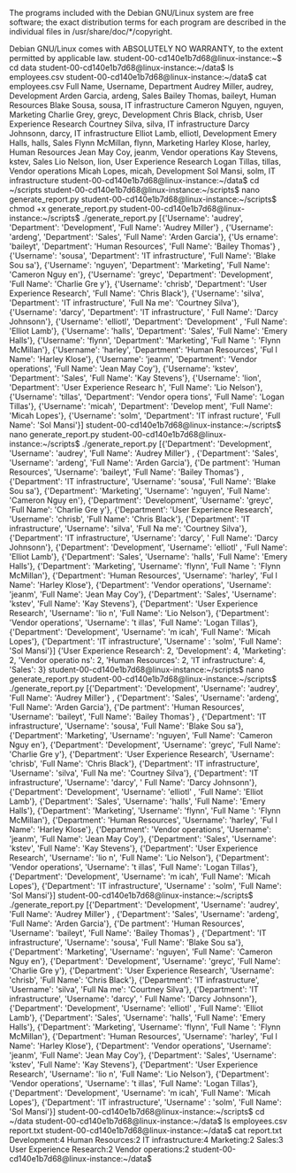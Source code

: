 The programs included with the Debian GNU/Linux system are free software;
the exact distribution terms for each program are described in the
individual files in /usr/share/doc/\*/copyright.

Debian GNU/Linux comes with ABSOLUTELY NO WARRANTY, to the extent
permitted by applicable law.
student-00-cd140e1b7d68@linux-instance:~$ cd data
student-00-cd140e1b7d68@linux-instance:~/data$ ls
employees.csv
student-00-cd140e1b7d68@linux-instance:~/data$ cat employees.csv
Full Name, Username, Department
Audrey Miller, audrey, Development
Arden Garcia, ardeng, Sales
Bailey Thomas, baileyt, Human Resources
Blake Sousa, sousa, IT infrastructure
Cameron Nguyen, nguyen, Marketing
Charlie Grey, greyc, Development
Chris Black, chrisb, User Experience Research
Courtney Silva, silva, IT infrastructure
Darcy Johnsonn, darcy, IT infrastructure
Elliot Lamb, elliotl, Development
Emery Halls, halls, Sales
Flynn McMillan, flynn, Marketing
Harley Klose, harley, Human Resources
Jean May Coy, jeanm, Vendor operations
Kay Stevens, kstev, Sales
Lio Nelson, lion, User Experience Research
Logan Tillas, tillas, Vendor operations
Micah Lopes, micah, Development
Sol Mansi, solm, IT infrastructure
student-00-cd140e1b7d68@linux-instance:~/data$ cd ~/scripts
student-00-cd140e1b7d68@linux-instance:~/scripts$ nano generate_report.py
student-00-cd140e1b7d68@linux-instance:~/scripts$ chmod +x generate_report.py
student-00-cd140e1b7d68@linux-instance:~/scripts$ ./generate_report.py
[{'Username': 'audrey', 'Department': 'Development', 'Full Name': 'Audrey Miller'} , {'Username': 'ardeng', 'Department': 'Sales', 'Full Name': 'Arden Garcia'}, {'Us ername': 'baileyt', 'Department': 'Human Resources', 'Full Name': 'Bailey Thomas'} , {'Username': 'sousa', 'Department': 'IT infrastructure', 'Full Name': 'Blake Sou sa'}, {'Username': 'nguyen', 'Department': 'Marketing', 'Full Name': 'Cameron Nguy en'}, {'Username': 'greyc', 'Department': 'Development', 'Full Name': 'Charlie Gre y'}, {'Username': 'chrisb', 'Department': 'User Experience Research', 'Full Name': 'Chris Black'}, {'Username': 'silva', 'Department': 'IT infrastructure', 'Full Na me': 'Courtney Silva'}, {'Username': 'darcy', 'Department': 'IT infrastructure', ' Full Name': 'Darcy Johnsonn'}, {'Username': 'elliotl', 'Department': 'Development' , 'Full Name': 'Elliot Lamb'}, {'Username': 'halls', 'Department': 'Sales', 'Full Name': 'Emery Halls'}, {'Username': 'flynn', 'Department': 'Marketing', 'Full Name ': 'Flynn McMillan'}, {'Username': 'harley', 'Department': 'Human Resources', 'Ful l Name': 'Harley Klose'}, {'Username': 'jeanm', 'Department': 'Vendor operations', 'Full Name': 'Jean May Coy'}, {'Username': 'kstev', 'Department': 'Sales', 'Full Name': 'Kay Stevens'}, {'Username': 'lion', 'Department': 'User Experience Researc h', 'Full Name': 'Lio Nelson'}, {'Username': 'tillas', 'Department': 'Vendor opera tions', 'Full Name': 'Logan Tillas'}, {'Username': 'micah', 'Department': 'Develop ment', 'Full Name': 'Micah Lopes'}, {'Username': 'solm', 'Department': 'IT infrast ructure', 'Full Name': 'Sol Mansi'}]
student-00-cd140e1b7d68@linux-instance:~/scripts$ nano generate_report.py
student-00-cd140e1b7d68@linux-instance:~/scripts$ ./generate_report.py
[{'Department': 'Development', 'Username': 'audrey', 'Full Name': 'Audrey Miller'} , {'Department': 'Sales', 'Username': 'ardeng', 'Full Name': 'Arden Garcia'}, {'De partment': 'Human Resources', 'Username': 'baileyt', 'Full Name': 'Bailey Thomas'} , {'Department': 'IT infrastructure', 'Username': 'sousa', 'Full Name': 'Blake Sou sa'}, {'Department': 'Marketing', 'Username': 'nguyen', 'Full Name': 'Cameron Nguy en'}, {'Department': 'Development', 'Username': 'greyc', 'Full Name': 'Charlie Gre y'}, {'Department': 'User Experience Research', 'Username': 'chrisb', 'Full Name': 'Chris Black'}, {'Department': 'IT infrastructure', 'Username': 'silva', 'Full Na me': 'Courtney Silva'}, {'Department': 'IT infrastructure', 'Username': 'darcy', ' Full Name': 'Darcy Johnsonn'}, {'Department': 'Development', 'Username': 'elliotl' , 'Full Name': 'Elliot Lamb'}, {'Department': 'Sales', 'Username': 'halls', 'Full Name': 'Emery Halls'}, {'Department': 'Marketing', 'Username': 'flynn', 'Full Name ': 'Flynn McMillan'}, {'Department': 'Human Resources', 'Username': 'harley', 'Ful l Name': 'Harley Klose'}, {'Department': 'Vendor operations', 'Username': 'jeanm', 'Full Name': 'Jean May Coy'}, {'Department': 'Sales', 'Username': 'kstev', 'Full Name': 'Kay Stevens'}, {'Department': 'User Experience Research', 'Username': 'lio n', 'Full Name': 'Lio Nelson'}, {'Department': 'Vendor operations', 'Username': 't illas', 'Full Name': 'Logan Tillas'}, {'Department': 'Development', 'Username': 'm icah', 'Full Name': 'Micah Lopes'}, {'Department': 'IT infrastructure', 'Username' : 'solm', 'Full Name': 'Sol Mansi'}]
{'User Experience Research': 2, 'Development': 4, 'Marketing': 2, 'Vendor operatio ns': 2, 'Human Resources': 2, 'IT infrastructure': 4, 'Sales': 3}
student-00-cd140e1b7d68@linux-instance:~/scripts$ nano generate_report.py
student-00-cd140e1b7d68@linux-instance:~/scripts$ ./generate_report.py
[{'Department': 'Development', 'Username': 'audrey', 'Full Name': 'Audrey Miller'} , {'Department': 'Sales', 'Username': 'ardeng', 'Full Name': 'Arden Garcia'}, {'De partment': 'Human Resources', 'Username': 'baileyt', 'Full Name': 'Bailey Thomas'} , {'Department': 'IT infrastructure', 'Username': 'sousa', 'Full Name': 'Blake Sou sa'}, {'Department': 'Marketing', 'Username': 'nguyen', 'Full Name': 'Cameron Nguy en'}, {'Department': 'Development', 'Username': 'greyc', 'Full Name': 'Charlie Gre y'}, {'Department': 'User Experience Research', 'Username': 'chrisb', 'Full Name': 'Chris Black'}, {'Department': 'IT infrastructure', 'Username': 'silva', 'Full Na me': 'Courtney Silva'}, {'Department': 'IT infrastructure', 'Username': 'darcy', ' Full Name': 'Darcy Johnsonn'}, {'Department': 'Development', 'Username': 'elliotl' , 'Full Name': 'Elliot Lamb'}, {'Department': 'Sales', 'Username': 'halls', 'Full Name': 'Emery Halls'}, {'Department': 'Marketing', 'Username': 'flynn', 'Full Name ': 'Flynn McMillan'}, {'Department': 'Human Resources', 'Username': 'harley', 'Ful l Name': 'Harley Klose'}, {'Department': 'Vendor operations', 'Username': 'jeanm', 'Full Name': 'Jean May Coy'}, {'Department': 'Sales', 'Username': 'kstev', 'Full Name': 'Kay Stevens'}, {'Department': 'User Experience Research', 'Username': 'lio n', 'Full Name': 'Lio Nelson'}, {'Department': 'Vendor operations', 'Username': 't illas', 'Full Name': 'Logan Tillas'}, {'Department': 'Development', 'Username': 'm icah', 'Full Name': 'Micah Lopes'}, {'Department': 'IT infrastructure', 'Username' : 'solm', 'Full Name': 'Sol Mansi'}]
student-00-cd140e1b7d68@linux-instance:~/scripts$ ./generate_report.py
[{'Department': 'Development', 'Username': 'audrey', 'Full Name': 'Audrey Miller'} , {'Department': 'Sales', 'Username': 'ardeng', 'Full Name': 'Arden Garcia'}, {'De partment': 'Human Resources', 'Username': 'baileyt', 'Full Name': 'Bailey Thomas'} , {'Department': 'IT infrastructure', 'Username': 'sousa', 'Full Name': 'Blake Sou sa'}, {'Department': 'Marketing', 'Username': 'nguyen', 'Full Name': 'Cameron Nguy en'}, {'Department': 'Development', 'Username': 'greyc', 'Full Name': 'Charlie Gre y'}, {'Department': 'User Experience Research', 'Username': 'chrisb', 'Full Name': 'Chris Black'}, {'Department': 'IT infrastructure', 'Username': 'silva', 'Full Na me': 'Courtney Silva'}, {'Department': 'IT infrastructure', 'Username': 'darcy', ' Full Name': 'Darcy Johnsonn'}, {'Department': 'Development', 'Username': 'elliotl' , 'Full Name': 'Elliot Lamb'}, {'Department': 'Sales', 'Username': 'halls', 'Full Name': 'Emery Halls'}, {'Department': 'Marketing', 'Username': 'flynn', 'Full Name ': 'Flynn McMillan'}, {'Department': 'Human Resources', 'Username': 'harley', 'Ful l Name': 'Harley Klose'}, {'Department': 'Vendor operations', 'Username': 'jeanm', 'Full Name': 'Jean May Coy'}, {'Department': 'Sales', 'Username': 'kstev', 'Full Name': 'Kay Stevens'}, {'Department': 'User Experience Research', 'Username': 'lio n', 'Full Name': 'Lio Nelson'}, {'Department': 'Vendor operations', 'Username': 't illas', 'Full Name': 'Logan Tillas'}, {'Department': 'Development', 'Username': 'm icah', 'Full Name': 'Micah Lopes'}, {'Department': 'IT infrastructure', 'Username' : 'solm', 'Full Name': 'Sol Mansi'}]
student-00-cd140e1b7d68@linux-instance:~/scripts$ cd ~/data
student-00-cd140e1b7d68@linux-instance:~/data$ ls
employees.csv report.txt
student-00-cd140e1b7d68@linux-instance:~/data$ cat report.txt
Development:4
Human Resources:2
IT infrastructure:4
Marketing:2
Sales:3
User Experience Research:2
Vendor operations:2
student-00-cd140e1b7d68@linux-instance:~/data$
